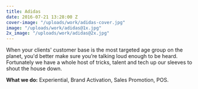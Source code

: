 ```yaml
---
title: Adidas
date: 2016-07-21 13:28:00 Z
cover-image: "/uploads/work/adidas-cover.jpg"
image: "/uploads/work/adidas@1x.jpg"
2x_image: "/uploads/work/adidas@2x.jpg"
---
```


When your clients' customer base is the most targeted age group on the planet, you'd better make sure you’re talking loud enough to be heard. Fortunately we have a whole host of tricks, talent and tech up our sleeves to shout the house down.

**What we do:**  Experiential, Brand Activation, Sales Promotion, POS.
